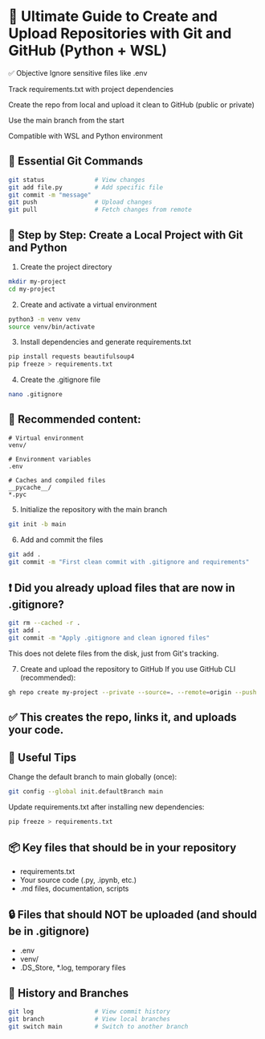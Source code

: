
# 🧭 Ultimate Guide to Create and Upload Repositories with Git and GitHub (Python + WSL)
✅ Objective
Ignore sensitive files like .env

Track requirements.txt with project dependencies

Create the repo from local and upload it clean to GitHub (public or private)

Use the main branch from the start

Compatible with WSL and Python environment

## 📜 Essential Git Commands
```bash
git status              # View changes
git add file.py         # Add specific file
git commit -m "message"
git push                # Upload changes
git pull                # Fetch changes from remote
```

## 🔧 Step by Step: Create a Local Project with Git and Python
1. Create the project directory
```bash
mkdir my-project
cd my-project
```
2. Create and activate a virtual environment
```bash
python3 -m venv venv
source venv/bin/activate
```
3. Install dependencies and generate requirements.txt
```bash
pip install requests beautifulsoup4
pip freeze > requirements.txt
```
4. Create the .gitignore file
```bash
nano .gitignore
```
## 📄 Recommended content:

```gitignore
# Virtual environment
venv/

# Environment variables
.env

# Caches and compiled files
__pycache__/
*.pyc
```

5. Initialize the repository with the main branch
```bash
git init -b main
```

6. Add and commit the files
```bash
git add .
git commit -m "First clean commit with .gitignore and requirements"
```

## ❗ Did you already upload files that are now in .gitignore?
```bash
git rm --cached -r .
git add .
git commit -m "Apply .gitignore and clean ignored files"
```
This does not delete files from the disk, just from Git's tracking.

7. Create and upload the repository to GitHub
If you use GitHub CLI (recommended):
```bash
gh repo create my-project --private --source=. --remote=origin --push
```
## ✅ This creates the repo, links it, and uploads your code.

## 🧠 Useful Tips
Change the default branch to main globally (once):
```bash
git config --global init.defaultBranch main
```

Update requirements.txt after installing new dependencies:
```bash
pip freeze > requirements.txt
```

## 📦 Key files that should be in your repository
- requirements.txt
- Your source code (.py, .ipynb, etc.)
- .md files, documentation, scripts

## 🔒 Files that should NOT be uploaded (and should be in .gitignore)
- .env
- venv/
- .DS_Store, *.log, temporary files

## 🧾 History and Branches
```bash
git log                 # View commit history
git branch              # View local branches
git switch main         # Switch to another branch
```
